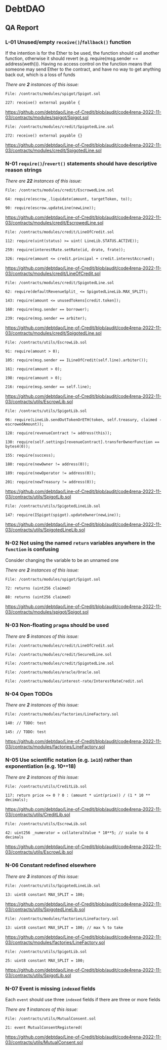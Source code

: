 # DebtDAO

## QA Report

### L-01 Unused/empty `receive()`/`fallback()` function

If the intention is for the Ether to be used, the function should call another function, otherwise it should revert (e.g. require(msg.sender == address(weth))). Having no access control on the function means that someone may send Ether to the contract, and have no way to get anything back out, which is a loss of funds

_There are **2** instances of this issue:_

```solidity
File: /contracts/modules/spigot/Spigot.sol

227: receive() external payable {
```

https://github.com/debtdao/Line-of-Credit/blob/audit/code4rena-2022-11-03/contracts/modules/spigot/Spigot.sol

```solidity
File: /contracts/modules/credit/SpigotedLine.sol

272: receive() external payable {}
```

https://github.com/debtdao/Line-of-Credit/blob/audit/code4rena-2022-11-03/contracts/modules/credit/SpigotedLine.sol

### N-01 `require()`/`revert()` statements should have descriptive reason strings

_There are **22** instances of this issue:_

```solidity
File: /contracts/modules/credit/EscrowedLine.sol

64: require(escrow_.liquidate(amount, targetToken, to));

90: require(escrow.updateLine(newLine));
```

https://github.com/debtdao/Line-of-Credit/blob/audit/code4rena-2022-11-03/contracts/modules/credit/EscrowedLine.sol

```solidity
File: /contracts/modules/credit/LineOfCredit.sol

112: require(uint(status) >= uint( LineLib.STATUS.ACTIVE));

259: require(interestRate.setRate(id, drate, frate));

326: require(amount <= credit.principal + credit.interestAccrued);
```

https://github.com/debtdao/Line-of-Credit/blob/audit/code4rena-2022-11-03/contracts/modules/credit/LineOfCredit.sol

```solidity
File: /contracts/modules/credit/SpigotedLine.sol

62: require(defaultRevenueSplit_ <= SpigotedLineLib.MAX_SPLIT);

143: require(amount <= unusedTokens[credit.token]);

160: require(msg.sender == borrower);

239: require(msg.sender == arbiter);
```

https://github.com/debtdao/Line-of-Credit/blob/audit/code4rena-2022-11-03/contracts/modules/credit/SpigotedLine.sol

```solidity
File: /contracts/utils/EscrowLib.sol

91: require(amount > 0);

105: require(msg.sender == ILineOfCredit(self.line).arbiter());

161: require(amount > 0);

198: require(amount > 0);

216: require(msg.sender == self.line);
```

https://github.com/debtdao/Line-of-Credit/blob/audit/code4rena-2022-11-03/contracts/utils/EscrowLib.sol

```solidity
File: /contracts/utils/SpigotLib.sol

96: require(LineLib.sendOutTokenOrETH(token, self.treasury, claimed - escrowedAmount));

128: require(revenueContract != address(this));

130: require(self.settings[revenueContract].transferOwnerFunction == bytes4(0));

155: require(success);

180: require(newOwner != address(0));

189: require(newOperator != address(0));

201: require(newTreasury != address(0));
```

https://github.com/debtdao/Line-of-Credit/blob/audit/code4rena-2022-11-03/contracts/utils/SpigotLib.sol

```solidity
File: /contracts/utils/SpigotedLineLib.sol

147: require(ISpigot(spigot).updateOwner(newLine));
```

https://github.com/debtdao/Line-of-Credit/blob/audit/code4rena-2022-11-03/contracts/utils/SpigotedLineLib.sol

### N-02 Not using the named `return` variables anywhere in the `function` is confusing

Consider changing the variable to be an unnamed one

_There are **2** instances of this issue:_

```solidity
File: /contracts/modules/spigot/Spigot.sol

72: returns (uint256 claimed)

88: returns (uint256 claimed)
```

https://github.com/debtdao/Line-of-Credit/blob/audit/code4rena-2022-11-03/contracts/modules/spigot/Spigot.sol

### N-03 Non-floating `pragma` should be used

_There are **5** instances of this issue:_

```solidity
File: /contracts/modules/credit/LineOfCredit.sol

File: /contracts/modules/credit/SecuredLine.sol

File: /contracts/modules/credit/SpigotedLine.sol

File: /contracts/modules/oracle/Oracle.sol

File: /contracts/modules/interest-rate/InterestRateCredit.sol
```

### N-04 Open TODOs

_There are **2** instances of this issue:_

```solidity
File: /contracts/modules/factories/LineFactory.sol

140: // TODO: test

145: // TODO: test
```

https://github.com/debtdao/Line-of-Credit/blob/audit/code4rena-2022-11-03/contracts/modules/factories/LineFactory.sol

### N-05 Use scientific notation (e.g. `1e18`) rather than exponentiation (e.g. 10`**`18)

_There are **2** instances of this issue:_

```solidity
File: /contracts/utils/CreditLib.sol

117: return price <= 0 ? 0 : (amount * uint(price)) / (1 * 10 ** decimals);
```

https://github.com/debtdao/Line-of-Credit/blob/audit/code4rena-2022-11-03/contracts/utils/CreditLib.sol

```solidity
File: /contracts/utils/EscrowLib.sol

42: uint256 _numerator = collateralValue * 10**5; // scale to 4 decimals
```

https://github.com/debtdao/Line-of-Credit/blob/audit/code4rena-2022-11-03/contracts/utils/EscrowLib.sol

### N-06 Constant redefined elsewhere

_There are **3** instances of this issue:_

```solidity
File: /contracts/utils/SpigotedLineLib.sol

13: uint8 constant MAX_SPLIT = 100;
```

https://github.com/debtdao/Line-of-Credit/blob/audit/code4rena-2022-11-03/contracts/utils/SpigotedLineLib.sol

```solidity
File: /contracts/modules/factories/LineFactory.sol

13: uint8 constant MAX_SPLIT = 100; // max % to take
```

https://github.com/debtdao/Line-of-Credit/blob/audit/code4rena-2022-11-03/contracts/modules/factories/LineFactory.sol

```solidity
File: /contracts/utils/SpigotLib.sol

25: uint8 constant MAX_SPLIT = 100;
```

https://github.com/debtdao/Line-of-Credit/blob/audit/code4rena-2022-11-03/contracts/utils/SpigotLib.sol

### N-07 Event is missing `indexed` fields

Each `event` should use three `indexed` fields if there are three or more fields

_There are **1** instances of this issue:_

```solidity
File: /contracts/utils/MutualConsent.sol

21: event MutualConsentRegistered(
```

https://github.com/debtdao/Line-of-Credit/blob/audit/code4rena-2022-11-03/contracts/utils/MutualConsent.sol
